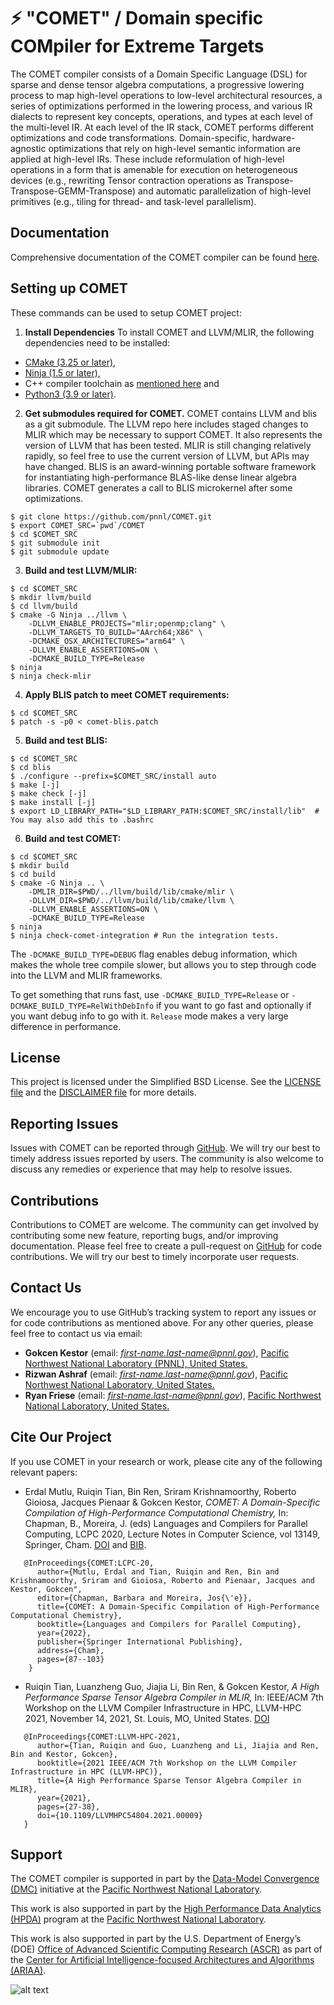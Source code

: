 
# ⚡️ "COMET" / Domain specific COMpiler for Extreme Targets

The COMET compiler consists of a Domain Specific Language (DSL) for sparse and dense tensor algebra computations, a progressive lowering process to map high-level operations to low-level architectural resources, a series of optimizations performed in the lowering process, and various IR dialects to represent key concepts, operations, and types at each level of the multi-level IR. At each level of the IR stack, COMET performs different optimizations and code transformations. Domain-specific, hardware- agnostic optimizations that rely on high-level semantic information are applied at high-level IRs. These include reformulation of high-level operations in a form that is amenable for execution on heterogeneous devices (e.g., rewriting Tensor contraction operations as Transpose-Transpose-GEMM-Transpose) and automatic parallelization of high-level primitives (e.g., tiling for thread- and task-level parallelism).

## Documentation

Comprehensive documentation of the COMET compiler can be found [here](https://pnnl-comet.readthedocs.io/).

## Setting up COMET

These commands can be used to setup COMET project:

1) **Install Dependencies** To install COMET and LLVM/MLIR, the following dependencies need to be installed:
* [CMake (3.25 or later)](https://cmake.org/download),
* [Ninja (1.5 or later)](https://ninja-build.org/),
* C++ compiler toolchain as [mentioned here](https://llvm.org/docs/GettingStarted.html#requirements) and
* [Python3 (3.9 or later)](https://www.python.org/downloads/).

2) **Get submodules required for COMET.**  COMET contains LLVM and blis as a git
submodule.  The LLVM repo here includes staged changes to MLIR which
may be necessary to support COMET.  It also represents the version of
LLVM that has been tested.  MLIR is still changing relatively rapidly,
so feel free to use the current version of LLVM, but APIs may have
changed. BLIS is an award-winning portable software framework for instantiating high-performance 
BLAS-like dense linear algebra libraries. COMET generates a call to BLIS microkernel 
after some optimizations.

```
$ git clone https://github.com/pnnl/COMET.git
$ export COMET_SRC=`pwd`/COMET
$ cd $COMET_SRC
$ git submodule init
$ git submodule update
```


3) **Build and test LLVM/MLIR:**

```
$ cd $COMET_SRC
$ mkdir llvm/build
$ cd llvm/build
$ cmake -G Ninja ../llvm \
    -DLLVM_ENABLE_PROJECTS="mlir;openmp;clang" \
    -DLLVM_TARGETS_TO_BUILD="AArch64;X86" \
    -DCMAKE_OSX_ARCHITECTURES="arm64" \
    -DLLVM_ENABLE_ASSERTIONS=ON \
    -DCMAKE_BUILD_TYPE=Release
$ ninja
$ ninja check-mlir
```

4) **Apply BLIS patch to meet COMET requirements:**

```
$ cd $COMET_SRC
$ patch -s -p0 < comet-blis.patch
```

5) **Build and test BLIS:**

```
$ cd $COMET_SRC
$ cd blis
$ ./configure --prefix=$COMET_SRC/install auto
$ make [-j]
$ make check [-j]
$ make install [-j]
$ export LD_LIBRARY_PATH="$LD_LIBRARY_PATH:$COMET_SRC/install/lib"  # You may also add this to .bashrc
```

6) **Build and test COMET:**

```
$ cd $COMET_SRC
$ mkdir build
$ cd build
$ cmake -G Ninja .. \
    -DMLIR_DIR=$PWD/../llvm/build/lib/cmake/mlir \
    -DLLVM_DIR=$PWD/../llvm/build/lib/cmake/llvm \
    -DLLVM_ENABLE_ASSERTIONS=ON \
    -DCMAKE_BUILD_TYPE=Release
$ ninja
$ ninja check-comet-integration # Run the integration tests.
```

The `-DCMAKE_BUILD_TYPE=DEBUG` flag enables debug information, which makes the
whole tree compile slower, but allows you to step through code into the LLVM
and MLIR frameworks.

To get something that runs fast, use `-DCMAKE_BUILD_TYPE=Release` or
`-DCMAKE_BUILD_TYPE=RelWithDebInfo` if you want to go fast and optionally if
you want debug info to go with it.  `Release` mode makes a very large difference
in performance.

## License

This project is licensed under the Simplified BSD License. 
See the [LICENSE file](https://github.com/pnnl/COMET/blob/master/LICENSE)
and the [DISCLAIMER file](https://github.com/pnnl/COMET/blob/master/DISCLAIMER.txt) for more details.

## Reporting Issues

Issues with COMET can be reported through [GitHub](https://github.com/pnnl/COMET/issues). 
We will try our best to timely address issues reported by users. 
The community is also welcome to discuss any remedies or experience that may help to resolve issues.

## Contributions

Contributions to COMET are welcome. The community can get involved by contributing some new feature, reporting bugs, and/or improving documentation. 
Please feel free to create a pull-request on [GitHub](https://github.com/pnnl/COMET/pulls) for code contributions. 
We will try our best to timely incorporate user requests.

## Contact Us

We encourage you to use GitHub’s tracking system to report any issues or for code contributions as mentioned above. 
For any other queries, please feel free to contact us via email:
* **Gokcen Kestor** (email: *first-name.last-name@pnnl.gov*), [Pacific Northwest National Laboratory (PNNL), United States.](https://www.pnnl.gov/)
* **Rizwan Ashraf** (email: *first-name.last-name@pnnl.gov*), [Pacific Northwest National Laboratory, United States.](https://www.pnnl.gov/)
* **Ryan Friese** (email: *first-name.last-name@pnnl.gov*), [Pacific Northwest National Laboratory, United States.](https://www.pnnl.gov/)

## Cite Our Project

If you use COMET in your research or work, please cite any of the following relevant papers:

* Erdal Mutlu, Ruiqin Tian, Bin Ren, Sriram Krishnamoorthy, Roberto Gioiosa, Jacques Pienaar & Gokcen Kestor, *COMET: A Domain-Specific Compilation of High-Performance Computational Chemistry,* In: Chapman, B., Moreira, J. (eds) Languages and Compilers for Parallel Computing, LCPC 2020, Lecture Notes in Computer Science, vol 13149, Springer, Cham. [DOI](https://doi.org/10.1007/978-3-030-95953-1_7) and [BIB](https://citation-needed.springer.com/v2/references/10.1007/978-3-030-95953-1_7?format=bibtex&flavour=citation).
```
   @InProceedings{COMET:LCPC-20,
      author={Mutlu, Erdal and Tian, Ruiqin and Ren, Bin and Krishnamoorthy, Sriram and Gioiosa, Roberto and Pienaar, Jacques and Kestor, Gokcen",
      editor={Chapman, Barbara and Moreira, Jos{\'e}},
      title={COMET: A Domain-Specific Compilation of High-Performance Computational Chemistry},
      booktitle={Languages and Compilers for Parallel Computing},
      year={2022},
      publisher={Springer International Publishing},
      address={Cham},
      pages={87--103}
    }
```
* Ruiqin Tian, Luanzheng Guo, Jiajia Li, Bin Ren, & Gokcen Kestor, *A High Performance Sparse Tensor Algebra Compiler in MLIR,* In: IEEE/ACM 7th Workshop on the LLVM Compiler Infrastructure in HPC, LLVM-HPC 2021, November 14, 2021, St. Louis, MO, United States. [DOI](https://doi.org/10.1109/LLVMHPC54804.2021.00009) 
```
   @InProceedings{COMET:LLVM-HPC-2021,
      author={Tian, Ruiqin and Guo, Luanzheng and Li, Jiajia and Ren, Bin and Kestor, Gokcen},
      booktitle={2021 IEEE/ACM 7th Workshop on the LLVM Compiler Infrastructure in HPC (LLVM-HPC)}, 
      title={A High Performance Sparse Tensor Algebra Compiler in MLIR}, 
      year={2021},
      pages={27-38},
      doi={10.1109/LLVMHPC54804.2021.00009}
   }
```

## Support

The COMET compiler is supported in part by the [Data-Model Convergence (DMC)](https://www.pnnl.gov/projects/dmc) 
initiative at the [Pacific Northwest National Laboratory](https://www.pnnl.gov/).

This work is also supported in part by the [High Performance Data Analytics (HPDA)](https://www.pnnl.gov/computing/HPDA/) program
at the [Pacific Northwest National Laboratory](https://www.pnnl.gov/).
 
This work is also supported in part by the U.S. Department of Energy’s (DOE) [Office of Advanced Scientific Computing Research (ASCR)](https://www.energy.gov/science/ascr/advanced-scientific-computing-research>)
as part of the [Center for Artificial Intelligence-focused Architectures and Algorithms (ARIAA)](https://www.pnnl.gov/projects/co-design-center-artificial-intelligence-focused-architectures-and-algorithms).

![alt text](https://github.com/pnnl/COMET/blob/master/docs/source/DMC_PNNL.jpeg)
